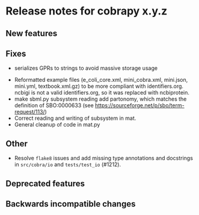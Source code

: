 # Release notes for cobrapy x.y.z

## New features

## Fixes

- serializes GPRs to strings to avoid massive storage usage
* Reformatted example files (e_coli_core.xml, mini_cobra.xml, mini.json, mini.yml, textbook.xml.gz) to be more compliant with identifiers.org. ncbigi is not a valid identifiers.org, so it was replaced with ncbiprotein.
* make sbml.py subsystem reading add partonomy, which matches the definition
of SBO:0000633 (see https://sourceforge.net/p/sbo/term-request/113/)
* Correct reading and writing of subsystem in mat.
* General cleanup of code in mat.py

## Other

* Resolve `flake8` issues and add missing type annotations and docstrings in `src/cobra/io` and `tests/test_io` (#1212).

## Deprecated features

## Backwards incompatible changes
